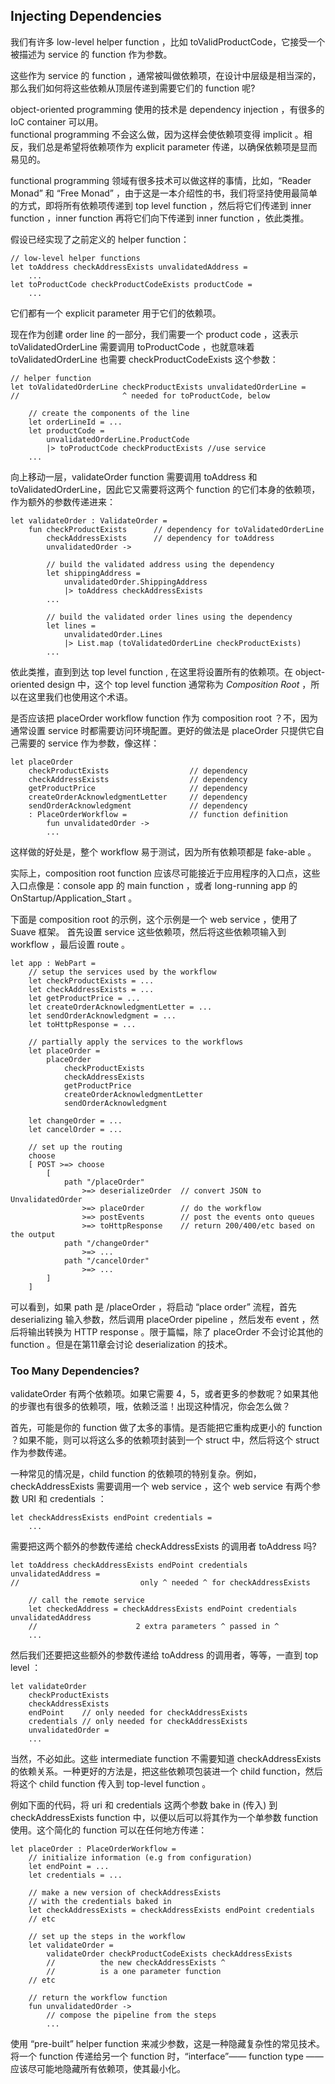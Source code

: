 ## Injecting Dependencies

我们有许多 low-level helper function ，比如 toValidProductCode，它接受一个 被描述为 service 的 function 作为参数。

这些作为 service 的 function ，通常被叫做依赖项，在设计中层级是相当深的，那么我们如何将这些依赖从顶层传递到需要它们的 function 呢?

object-oriented programming 使用的技术是 dependency injection ，有很多的 IoC container 可以用。  
functional programming 不会这么做，因为这样会使依赖项变得 implicit 。相反，我们总是希望将依赖项作为 explicit parameter 传递，以确保依赖项是显而易见的。

functional programming 领域有很多技术可以做这样的事情，比如，“Reader Monad” 和 “Free Monad” ，由于这是一本介绍性的书，我们将坚持使用最简单的方式，即将所有依赖项传递到 top level function ，然后将它们传递到 inner function ，inner function 再将它们向下传递到 inner function ，依此类推。

假设已经实现了之前定义的 helper function：
```
// low-level helper functions
let toAddress checkAddressExists unvalidatedAddress =
    ...
let toProductCode checkProductCodeExists productCode =
    ...
```
它们都有一个 explicit parameter 用于它们的依赖项。

现在作为创建 order line 的一部分，我们需要一个 product code ，这表示toValidatedOrderLine 需要调用 toProductCode ，也就意味着 toValidatedOrderLine 也需要 checkProductCodeExists 这个参数：
```
// helper function
let toValidatedOrderLine checkProductExists unvalidatedOrderLine =
//                       ^ needed for toProductCode, below

    // create the components of the line
    let orderLineId = ...
    let productCode =
        unvalidatedOrderLine.ProductCode
        |> toProductCode checkProductExists //use service
    ...
```
向上移动一层，validateOrder function 需要调用 toAddress 和 toValidatedOrderLine，因此它又需要将这两个 function 的它们本身的依赖项， 作为额外的参数传递进来：
```
let validateOrder : ValidateOrder =
    fun checkProductExists      // dependency for toValidatedOrderLine
        checkAddressExists      // dependency for toAddress
        unvalidatedOrder ->

        // build the validated address using the dependency
        let shippingAddress =
            unvalidatedOrder.ShippingAddress
            |> toAddress checkAddressExists
        ...

        // build the validated order lines using the dependency
        let lines =
            unvalidatedOrder.Lines
            |> List.map (toValidatedOrderLine checkProductExists)
        ...
```
依此类推，直到到达 top level function , 在这里将设置所有的依赖项。在 object-oriented design 中，这个 top level function 通常称为 *Composition Root* ，所以在这里我们也使用这个术语。

是否应该把 placeOrder workflow function 作为 composition root ？不，因为通常设置 service 时都需要访问环境配置。更好的做法是 placeOrder 只提供它自己需要的 service 作为参数，像这样：
```
let placeOrder
    checkProductExists                  // dependency 
    checkAddressExists                  // dependency   
    getProductPrice                     // dependency  
    createOrderAcknowledgmentLetter     // dependency                 
    sendOrderAcknowledgment             // dependency               
    : PlaceOrderWorkflow =              // function definition     
        fun unvalidatedOrder ->                     
        ...
```
这样做的好处是，整个 workflow 易于测试，因为所有依赖项都是 fake-able 。

实际上，composition root function 应该尽可能接近于应用程序的入口点，这些入口点像是：console app 的 main function ，或者 long-running app 的 OnStartup/Application_Start 。

下面是 composition root 的示例，这个示例是一个 web service ，使用了 Suave 框架。 首先设置 service 这些依赖项，然后将这些依赖项输入到 workflow ，最后设置 route 。
```
let app : WebPart =
    // setup the services used by the workflow
    let checkProductExists = ...
    let checkAddressExists = ...
    let getProductPrice = ...
    let createOrderAcknowledgmentLetter = ...
    let sendOrderAcknowledgment = ...
    let toHttpResponse = ...

    // partially apply the services to the workflows
    let placeOrder =
        placeOrder
            checkProductExists
            checkAddressExists
            getProductPrice
            createOrderAcknowledgmentLetter
            sendOrderAcknowledgment

    let changeOrder = ...
    let cancelOrder = ...

    // set up the routing
    choose
    [ POST >=> choose
        [ 
            path "/placeOrder"
                >=> deserializeOrder  // convert JSON to UnvalidatedOrder
                >=> placeOrder        // do the workflow
                >=> postEvents        // post the events onto queues
                >=> toHttpResponse    // return 200/400/etc based on the output
            path "/changeOrder"
                >=> ...
            path "/cancelOrder"
                >=> ...
        ]
    ]
```
可以看到，如果 path 是 /placeOrder ，将启动 “place order” 流程，首先 deserializing 输入参数，然后调用 placeOrder pipeline ，然后发布 event ，然后将输出转换为 HTTP response 。限于篇幅，除了 placeOrder 不会讨论其他的 function 。但是在第11章会讨论 deserialization 的技术。

### Too Many Dependencies?

validateOrder 有两个依赖项。如果它需要 4，5，或者更多的参数呢？如果其他的步骤也有很多的依赖项，哦，依赖泛滥！出现这种情况，你会怎么做？

首先，可能是你的 function 做了太多的事情。是否能把它重构成更小的 function ？如果不能，则可以将这么多的依赖项封装到一个 struct 中，然后将这个 struct 作为参数传递。

一种常见的情况是，child function 的依赖项的特别复杂。例如，checkAddressExists 需要调用一个 web service ，这个 web service 有两个参数 URI 和 credentials ：
```
let checkAddressExists endPoint credentials =
    ...
```
需要把这两个额外的参数传递给 checkAddressExists 的调用者 toAddress 吗?
```
let toAddress checkAddressExists endPoint credentials unvalidatedAddress =
//                           only ^ needed ^ for checkAddressExists

    // call the remote service
    let checkedAddress = checkAddressExists endPoint credentials unvalidatedAddress
    //                      2 extra parameters ^ passed in ^
    ...

```
然后我们还要把这些额外的参数传递给 toAddress 的调用者，等等，一直到 top level ：
```
let validateOrder
    checkProductExists
    checkAddressExists
    endPoint    // only needed for checkAddressExists
    credentials // only needed for checkAddressExists
    unvalidatedOrder =
    ...
```

当然，不必如此。这些 intermediate function 不需要知道 checkAddressExists 的依赖关系。一种更好的方法是，把这些依赖项包装进一个 child function，然后将这个 child function 传入到 top-level function 。

例如下面的代码，将 uri 和 credentials 这两个参数 bake in (传入) 到 checkAddressExists function 中，以便以后可以将其作为一个单参数 function 使用。这个简化的 function 可以在任何地方传递：
```
let placeOrder : PlaceOrderWorkflow =
    // initialize information (e.g from configuration)
    let endPoint = ...
    let credentials = ...

    // make a new version of checkAddressExists
    // with the credentials baked in
    let checkAddressExists = checkAddressExists endPoint credentials
    // etc

    // set up the steps in the workflow
    let validateOrder =
        validateOrder checkProductCodeExists checkAddressExists
        //          the new checkAddressExists ^
        //          is a one parameter function
    // etc

    // return the workflow function
    fun unvalidatedOrder ->
        // compose the pipeline from the steps
        ...
```

使用 “pre-built” helper function 来减少参数，这是一种隐藏复杂性的常见技术。将一个 function 传递给另一个 function 时，“interface”—— function type ——应该尽可能地隐藏所有依赖项，使其最小化。
